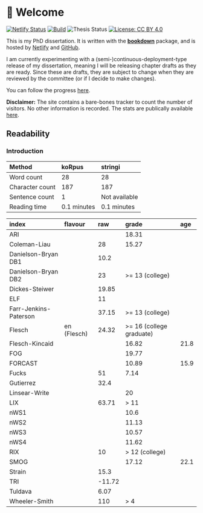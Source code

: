 # 👋 Welcome

[![Netlify Status](https://api.netlify.com/api/v1/badges/654e8f2b-273f-4ad4-bf70-5893719cb68c/deploy-status)](https://app.netlify.com/sites/myphd/deploys) [![Build](https://github.com/bbartholdy/endgame/actions/workflows/bookdown.yaml/badge.svg)](https://github.com/bbartholdy/endgame/actions/workflows/bookdown.yaml)
![Thesis Status](https://img.shields.io/badge/Status-writing-blue) [![License: CC BY 4.0](https://img.shields.io/badge/License-CC_BY_4.0-lightgrey.svg)](https://creativecommons.org/licenses/by/4.0/)

This is my PhD dissertation. It is written with the
[**bookdown**](https://github.com/rstudio/bookdown)
package, and is hosted by [Netlify](https://www.netlify.com) and [GitHub](https://www.github.com).

I am currently experimenting with a (semi-)continuous-deployment-type
release of my dissertation, meaning I will be releasing chapter drafts
as they are ready. Since these are drafts, they are subject to change
when they are reviewed by the committee (or if I decide to make changes).

You can follow the progress [here](https://myphd.netlify.app).

**Disclaimer:** The site contains a bare-bones tracker to count the number of
visitors. No other information is recorded. The stats are publically available
[here](http://statcounter.com/p12714961/summary/?guest=1).

<!--
- 📁: [PDF](./link-to-pdf)
- :link: [HTML](link-to-site)
- 📁: [e-pub]()
-->

## Readability

### Introduction

|Method          |koRpus      |stringi       |
|:---------------|:-----------|:-------------|
|Word count      |28          |28            |
|Character count |187         |187           |
|Sentence count  |1           |Not available |
|Reading time    |0.1 minutes |0.1 minutes   |

|index                 |flavour     |raw    |grade                    |age  |
|:---------------------|:-----------|:------|:------------------------|:----|
|ARI                   |            |       |18.31                    |     |
|Coleman-Liau          |            |28     |15.27                    |     |
|Danielson-Bryan DB1   |            |10.2   |                         |     |
|Danielson-Bryan DB2   |            |23     |>= 13 (college)          |     |
|Dickes-Steiwer        |            |19.85  |                         |     |
|ELF                   |            |11     |                         |     |
|Farr-Jenkins-Paterson |            |37.15  |>= 13 (college)          |     |
|Flesch                |en (Flesch) |24.32  |>= 16 (college graduate) |     |
|Flesch-Kincaid        |            |       |16.82                    |21.8 |
|FOG                   |            |       |19.77                    |     |
|FORCAST               |            |       |10.89                    |15.9 |
|Fucks                 |            |51     |7.14                     |     |
|Gutierrez             |            |32.4   |                         |     |
|Linsear-Write         |            |       |20                       |     |
|LIX                   |            |63.71  |> 11                     |     |
|nWS1                  |            |       |10.6                     |     |
|nWS2                  |            |       |11.13                    |     |
|nWS3                  |            |       |10.57                    |     |
|nWS4                  |            |       |11.62                    |     |
|RIX                   |            |10     |> 12 (college)           |     |
|SMOG                  |            |       |17.12                    |22.1 |
|Strain                |            |15.3   |                         |     |
|TRI                   |            |-11.72 |                         |     |
|Tuldava               |            |6.07   |                         |     |
|Wheeler-Smith         |            |110    |> 4                      |     |
